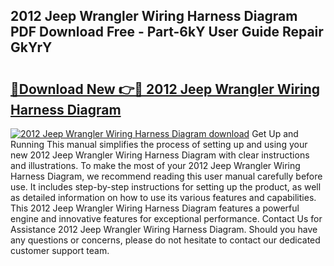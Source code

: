 ## 2012 Jeep Wrangler Wiring Harness Diagram PDF Download Free - Part-6kY User Guide Repair GkYrY

# <h2><a href="http://dfh718.blite.top/?on=2012+Jeep+Wrangler+Wiring+Harness+Diagram">🔗Download New 👉🔴 2012 Jeep Wrangler Wiring Harness Diagram</a></h2>

[![2012 Jeep Wrangler Wiring Harness Diagram download](https://i.imgur.com/lujVjoI.png)](http://dfh718.blite.top/?on=2012+Jeep+Wrangler+Wiring+Harness+Diagram)
Get Up and Running This manual simplifies the process of setting up and using your new 2012 Jeep Wrangler Wiring Harness Diagram with clear instructions and illustrations. To make the most of your 2012 Jeep Wrangler Wiring Harness Diagram, we recommend reading this user manual carefully before use. It includes step-by-step instructions for setting up the product, as well as detailed information on how to use its various features and capabilities. This 2012 Jeep Wrangler Wiring Harness Diagram features a powerful engine and innovative features for exceptional performance. Contact Us for Assistance 2012 Jeep Wrangler Wiring Harness Diagram. Should you have any questions or concerns, please do not hesitate to contact our dedicated customer support team.
